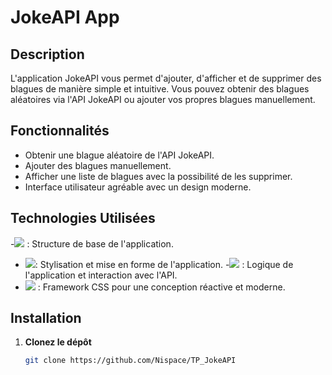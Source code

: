 # JokeAPI App

## Description
L'application JokeAPI vous permet d'ajouter, d'afficher et de supprimer des blagues de manière simple et intuitive. Vous pouvez obtenir des blagues aléatoires via l'API JokeAPI ou ajouter vos propres blagues manuellement.

## Fonctionnalités
- Obtenir une blague aléatoire de l'API JokeAPI.
- Ajouter des blagues manuellement.
- Afficher une liste de blagues avec la possibilité de les supprimer.
- Interface utilisateur agréable avec un design moderne.

## Technologies Utilisées
-<img src="{https://img.shields.io/badge/HTML5-E34F26?style=for-the-badge&logo=html5&logoColor=white}" /> : Structure de base de l'application.
- <img src="{https://img.shields.io/badge/CSS3-1572B6?style=for-the-badge&logo=css3&logoColor=white}" />: Stylisation et mise en forme de l'application.
-<img src="{https://img.shields.io/badge/JavaScript-323330?style=for-the-badge&logo=javascript&logoColor=F7DF1E}" /> : Logique de l'application et interaction avec l'API.
- <img src="{https://img.shields.io/badge/Bootstrap-563D7C?style=for-the-badge&logo=bootstrap&logoColor=white}" /> : Framework CSS pour une conception réactive et moderne.

## Installation

1. **Clonez le dépôt**
   ```bash
   git clone https://github.com/Nispace/TP_JokeAPI
